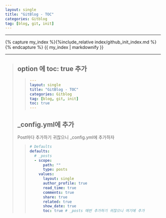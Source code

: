 ```yaml
---
layout: single
title: "GitBlog - TOC"
categories: Gitblog
tag: [blog, git, init]
---
```


---

{% capture my_index %}{%include_relative index/github_init_index.md %}{% endcapture %}
{{ my_index | markdownify }}

---

> ## option 에 toc: true 추가
>
> > ```yml
> > ---
> > layout: single
> > title: "GitBlog - TOC"
> > categories: Gitblog
> > tag: [blog, git, init]
> > toc: true
> > ---
> > ```
>
> ## \_config.yml에 추가
>
> Post마다 추가하기 귀찮으니 \_config.yml에 추가하자
>
> > ```yml
> > # Defaults
> > defaults:
> >   # _posts
> >   - scope:
> >       path: ""
> >       type: posts
> >     values:
> >       layout: single
> >       author_profile: true
> >       read_time: true
> >       comments: true
> >       share: true
> >       related: true
> >       show_date: true
> >       toc: true # _posts 매번 추가하기 귀찮으니 여기에 추가
> > ```
